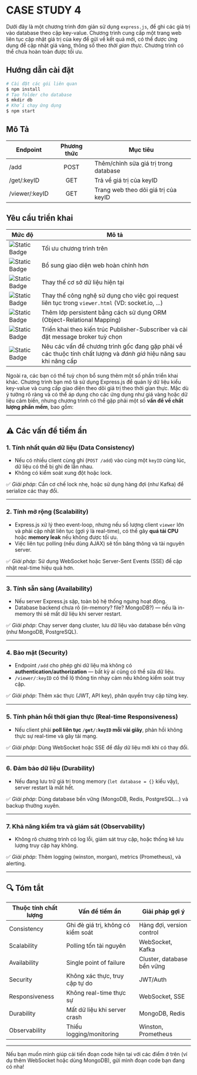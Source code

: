 # CASE STUDY 4
Dưới đây là một chương trình đơn giản sử dụng `express.js`, để ghi các giá trị vào database theo cặp key-value. Chương trình cung cấp một trang web liên tục cập nhật giá trị của key để gửi về kết quả mới, có thể được ứng dụng để cập nhật giá vàng, thông số theo *thời gian thực*. Chương trình có thể chưa hoàn toàn được tối ưu.

## Hướng dẫn cài đặt
```sh
# Cài đặt các gói liên quan
$ npm install
# Tạo folder cho database
$ mkdir db
# Khởi chạy ứng dụng
$ npm start 
```

## Mô Tả
| Endpoint | Phương thức | Mục tiêu
|--|:--:|--|
| /add | POST | Thêm/chỉnh sửa giá trị trong database
| /get/:keyID | GET | Trả về giá trị của keyID
| /viewer/:keyID | GET | Trang web theo dõi giá trị của keyID


## Yêu cầu triển khai
| Mức độ | Mô tả |
|--|--|
| ![Static Badge](https://img.shields.io/badge/OPTIONAL-medium-yellow)  | Tối ưu chương trình trên |
| ![Static Badge](https://img.shields.io/badge/OPTIONAL-easy-green) | Bổ sung giao diện web hoàn chỉnh hơn |
| ![Static Badge](https://img.shields.io/badge/OPTIONAL-easy-green) | Thay thế cơ sở dữ liệu hiện tại |
| ![Static Badge](https://img.shields.io/badge/REQUIRED-easy-green) | Thay thế công nghệ sử dụng cho việc gọi request liên tục trong `viewer.html` (VD: socket.io, ...) |
| ![Static Badge](https://img.shields.io/badge/REQUIRED-medium-yellow) | Thêm lớp persistent bằng cách sử dụng ORM (Object-Relational Mapping) |
| ![Static Badge](https://img.shields.io/badge/REQUIRED-medium-yellow) | Triển khai theo kiến trúc Publisher-Subscriber và cài đặt message broker tuỳ chọn |
| ![Static Badge](https://img.shields.io/badge/REQUIRED-medium-yellow) | Nêu các vấn đề chương trình gốc đang gặp phải về các thuộc tính chất lượng và *đánh giá* hiệu năng sau khi nâng cấp |

Ngoài ra, các bạn có thể tuỳ chọn bổ sung thêm một số phần triển khai khác.
Chương trình bạn mô tả sử dụng Express.js để quản lý dữ liệu kiểu key-value và cung cấp giao diện theo dõi giá trị theo thời gian thực. Mặc dù ý tưởng rõ ràng và có thể áp dụng cho các ứng dụng như giá vàng hoặc dữ liệu cảm biến, nhưng chương trình có thể gặp phải một số **vấn đề về chất lượng phần mềm**, bao gồm:

---

## ⚠️ Các vấn đề tiềm ẩn

### 1. **Tính nhất quán dữ liệu (Data Consistency)**
- Nếu có nhiều client cùng ghi (`POST /add`) vào cùng một `keyID` cùng lúc, dữ liệu có thể bị ghi đè lẫn nhau.
- Không có kiểm soát xung đột hoặc lock.

✅ *Giải pháp*: Cần cơ chế lock nhẹ, hoặc sử dụng hàng đợi (như Kafka) để serialize các thay đổi.

---

### 2. **Tính mở rộng (Scalability)**
- Express.js xử lý theo event-loop, nhưng nếu số lượng client `viewer` lớn và phải cập nhật liên tục (gợi ý là real-time), có thể gây **quá tải CPU** hoặc **memory leak** nếu không được tối ưu.
- Việc liên tục polling (nếu dùng AJAX) sẽ tốn băng thông và tài nguyên server.

✅ *Giải pháp*: Sử dụng WebSocket hoặc Server-Sent Events (SSE) để cập nhật real-time hiệu quả hơn.

---

### 3. **Tính sẵn sàng (Availability)**
- Nếu server Express.js sập, toàn bộ hệ thống ngưng hoạt động.
- Database backend chưa rõ (in-memory? file? MongoDB?) — nếu là in-memory thì sẽ mất dữ liệu khi server restart.

✅ *Giải pháp*: Chạy server dạng cluster, lưu dữ liệu vào database bền vững (như MongoDB, PostgreSQL).

---

### 4. **Bảo mật (Security)**
- Endpoint `/add` cho phép ghi dữ liệu mà không có **authentication/authorization** — bất kỳ ai cũng có thể sửa dữ liệu.
- `/viewer/:keyID` có thể lộ thông tin nhạy cảm nếu không kiểm soát truy cập.

✅ *Giải pháp*: Thêm xác thực (JWT, API key), phân quyền truy cập từng key.

---

### 5. **Tính phản hồi thời gian thực (Real-time Responsiveness)**
- Nếu client phải **poll liên tục `/get/:keyID` mỗi vài giây**, phản hồi không thực sự real-time và gây tải mạng.
  
✅ *Giải pháp*: Dùng WebSocket hoặc SSE để đẩy dữ liệu mới khi có thay đổi.

---

### 6. **Đảm bảo dữ liệu (Durability)**
- Nếu đang lưu trữ giá trị trong memory (`let database = {}` kiểu vậy), server restart là mất hết.

✅ *Giải pháp*: Dùng database bền vững (MongoDB, Redis, PostgreSQL...) và backup thường xuyên.

---

### 7. **Khả năng kiểm tra và giám sát (Observability)**
- Không rõ chương trình có log lỗi, giám sát truy cập, hoặc thống kê lưu lượng truy cập hay không.

✅ *Giải pháp*: Thêm logging (winston, morgan), metrics (Prometheus), và alerting.

---

## 🔍 Tóm tắt
| Thuộc tính chất lượng | Vấn đề tiềm ẩn                         | Giải pháp gợi ý               |
|----------------------|----------------------------------------|-------------------------------|
| Consistency          | Ghi đè giá trị, không có kiểm soát     | Hàng đợi, version control     |
| Scalability          | Polling tốn tài nguyên                 | WebSocket, Kafka              |
| Availability         | Single point of failure                | Cluster, database bền vững    |
| Security             | Không xác thực, truy cập tự do         | JWT/Auth                      |
| Responsiveness       | Không real-time thực sự                | WebSocket, SSE                |
| Durability           | Mất dữ liệu khi server crash           | MongoDB, Redis                |
| Observability        | Thiếu logging/monitoring               | Winston, Prometheus           |

---

Nếu bạn muốn mình giúp cải tiến đoạn code hiện tại với các điểm ở trên (ví dụ thêm WebSocket hoặc dùng MongoDB), gửi mình đoạn code bạn đang có nha!

